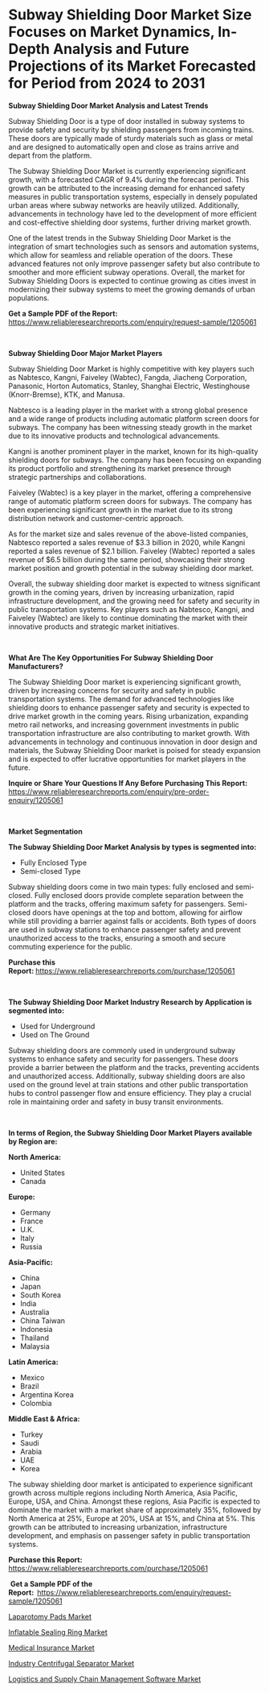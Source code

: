<p><h1>Subway Shielding Door Market Size Focuses on Market Dynamics, In-Depth Analysis and Future Projections of its Market Forecasted for Period from 2024 to 2031</h1></p><p><strong>Subway Shielding Door Market Analysis and Latest Trends</strong></p>
<p><p>Subway Shielding Door is a type of door installed in subway systems to provide safety and security by shielding passengers from incoming trains. These doors are typically made of sturdy materials such as glass or metal and are designed to automatically open and close as trains arrive and depart from the platform. </p><p>The Subway Shielding Door Market is currently experiencing significant growth, with a forecasted CAGR of 9.4% during the forecast period. This growth can be attributed to the increasing demand for enhanced safety measures in public transportation systems, especially in densely populated urban areas where subway networks are heavily utilized. Additionally, advancements in technology have led to the development of more efficient and cost-effective shielding door systems, further driving market growth.</p><p>One of the latest trends in the Subway Shielding Door Market is the integration of smart technologies such as sensors and automation systems, which allow for seamless and reliable operation of the doors. These advanced features not only improve passenger safety but also contribute to smoother and more efficient subway operations. Overall, the market for Subway Shielding Doors is expected to continue growing as cities invest in modernizing their subway systems to meet the growing demands of urban populations.</p></p>
<p><strong>Get a Sample PDF of the Report:&nbsp;</strong> <a href="https://www.reliableresearchreports.com/enquiry/request-sample/1205061">https://www.reliableresearchreports.com/enquiry/request-sample/1205061</a></p>
<p>&nbsp;</p>
<p><strong>Subway Shielding Door Major Market Players</strong></p>
<p><p>Subway Shielding Door Market is highly competitive with key players such as Nabtesco, Kangni, Faiveley (Wabtec), Fangda, Jiacheng Corporation, Panasonic, Horton Automatics, Stanley, Shanghai Electric, Westinghouse (Knorr-Bremse), KTK, and Manusa. </p><p>Nabtesco is a leading player in the market with a strong global presence and a wide range of products including automatic platform screen doors for subways. The company has been witnessing steady growth in the market due to its innovative products and technological advancements. </p><p>Kangni is another prominent player in the market, known for its high-quality shielding doors for subways. The company has been focusing on expanding its product portfolio and strengthening its market presence through strategic partnerships and collaborations. </p><p>Faiveley (Wabtec) is a key player in the market, offering a comprehensive range of automatic platform screen doors for subways. The company has been experiencing significant growth in the market due to its strong distribution network and customer-centric approach. </p><p>As for the market size and sales revenue of the above-listed companies, Nabtesco reported a sales revenue of $3.3 billion in 2020, while Kangni reported a sales revenue of $2.1 billion. Faiveley (Wabtec) reported a sales revenue of $6.5 billion during the same period, showcasing their strong market position and growth potential in the subway shielding door market. </p><p>Overall, the subway shielding door market is expected to witness significant growth in the coming years, driven by increasing urbanization, rapid infrastructure development, and the growing need for safety and security in public transportation systems. Key players such as Nabtesco, Kangni, and Faiveley (Wabtec) are likely to continue dominating the market with their innovative products and strategic market initiatives.</p></p>
<p>&nbsp;</p>
<p><strong>What Are The Key Opportunities For Subway Shielding Door Manufacturers?</strong></p>
<p><p>The Subway Shielding Door market is experiencing significant growth, driven by increasing concerns for security and safety in public transportation systems. The demand for advanced technologies like shielding doors to enhance passenger safety and security is expected to drive market growth in the coming years. Rising urbanization, expanding metro rail networks, and increasing government investments in public transportation infrastructure are also contributing to market growth. With advancements in technology and continuous innovation in door design and materials, the Subway Shielding Door market is poised for steady expansion and is expected to offer lucrative opportunities for market players in the future.</p></p>
<p><strong>Inquire or Share Your Questions If Any Before Purchasing This Report:</strong> <a href="https://www.reliableresearchreports.com/enquiry/pre-order-enquiry/1205061">https://www.reliableresearchreports.com/enquiry/pre-order-enquiry/1205061</a></p>
<p>&nbsp;</p>
<p><strong>Market Segmentation</strong></p>
<p><strong>The Subway Shielding Door Market Analysis by types is segmented into:</strong></p>
<p><ul><li>Fully Enclosed Type</li><li>Semi-closed Type</li></ul></p>
<p><p>Subway shielding doors come in two main types: fully enclosed and semi-closed. Fully enclosed doors provide complete separation between the platform and the tracks, offering maximum safety for passengers. Semi-closed doors have openings at the top and bottom, allowing for airflow while still providing a barrier against falls or accidents. Both types of doors are used in subway stations to enhance passenger safety and prevent unauthorized access to the tracks, ensuring a smooth and secure commuting experience for the public.</p></p>
<p><strong>Purchase this Report:&nbsp;</strong><a href="https://www.reliableresearchreports.com/purchase/1205061">https://www.reliableresearchreports.com/purchase/1205061</a></p>
<p>&nbsp;</p>
<p><strong>The Subway Shielding Door Market Industry Research by Application is segmented into:</strong></p>
<p><ul><li>Used for Underground</li><li>Used on The Ground</li></ul></p>
<p><p>Subway shielding doors are commonly used in underground subway systems to enhance safety and security for passengers. These doors provide a barrier between the platform and the tracks, preventing accidents and unauthorized access. Additionally, subway shielding doors are also used on the ground level at train stations and other public transportation hubs to control passenger flow and ensure efficiency. They play a crucial role in maintaining order and safety in busy transit environments.</p></p>
<p>&nbsp;</p>
<p><strong>In terms of Region, the Subway Shielding Door Market Players available by Region are:</strong></p>
<p>
    <p> <strong> North America: </strong>
        <ul>
            <li>United States</li>
            <li>Canada</li>
        </ul>
        </p> 
    <p> <strong> Europe: </strong>
        <ul>
            <li>Germany</li>
            <li>France</li>
            <li>U.K.</li>
            <li>Italy</li>
            <li>Russia</li>
        </ul>
        </p> 
    <p> <strong> Asia-Pacific: </strong>
        <ul>
            <li>China</li>
            <li>Japan</li>
            <li>South Korea</li>
            <li>India</li>
            <li>Australia</li>
            <li>China Taiwan</li>
            <li>Indonesia</li>
            <li>Thailand</li>
            <li>Malaysia</li>
        </ul>
        </p> 
    <p> <strong> Latin America: </strong>
        <ul>
            <li>Mexico</li>
            <li>Brazil</li>
            <li>Argentina Korea</li>
            <li>Colombia</li>
        </ul>
        </p> 
    <p> <strong> Middle East & Africa: </strong>
        <ul>
            <li>Turkey</li>
            <li>Saudi</li>
            <li>Arabia</li>
            <li>UAE</li>
            <li>Korea</li>
        </ul>
    </p>
    </p>
<p><p>The subway shielding door market is anticipated to experience significant growth across multiple regions including North America, Asia Pacific, Europe, USA, and China. Amongst these regions, Asia Pacific is expected to dominate the market with a market share of approximately 35%, followed by North America at 25%, Europe at 20%, USA at 15%, and China at 5%. This growth can be attributed to increasing urbanization, infrastructure development, and emphasis on passenger safety in public transportation systems.</p></p>
<p><strong>Purchase this Report: </strong><a href="https://www.reliableresearchreports.com/purchase/1205061">https://www.reliableresearchreports.com/purchase/1205061</a></p>
<p>&nbsp;<strong>Get a Sample PDF of the Report:&nbsp;&nbsp;</strong><a href="https://www.reliableresearchreports.com/enquiry/request-sample/1205061">https://www.reliableresearchreports.com/enquiry/request-sample/1205061</a></p>
<p><strong></strong></p>
<p><p><a href="https://medium.com/@emmyrolfson1925/laparotomy-pads-market-analysis-its-cagr-market-segmentation-and-global-industry-overview-5c8ae11bc8ae">Laparotomy Pads Market</a></p><p><a href="https://github.com/Sherrillcrooksxa8i18ucf2m/Market-Research-Report-List-1/blob/main/inflatable-sealing-ring-market.md">Inflatable Sealing Ring Market</a></p><p><a href="https://medium.com/@timothywilliamson1992/medical-insurance-market-research-report-its-history-and-forecast-2024-to-2031-de59efc4f9ae">Medical Insurance Market</a></p><p><a href="https://github.com/khansimonweber1lqujlwoz15d/Market-Research-Report-List-1/blob/main/industry-centrifugal-separator-market.md">Industry Centrifugal Separator Market</a></p><p><a href="https://medium.com/@timothywilliamson1992/logistics-and-supply-chain-management-software-market-comprehensive-assessment-by-type-c552420e08dd">Logistics and Supply Chain Management Software Market</a></p></p>